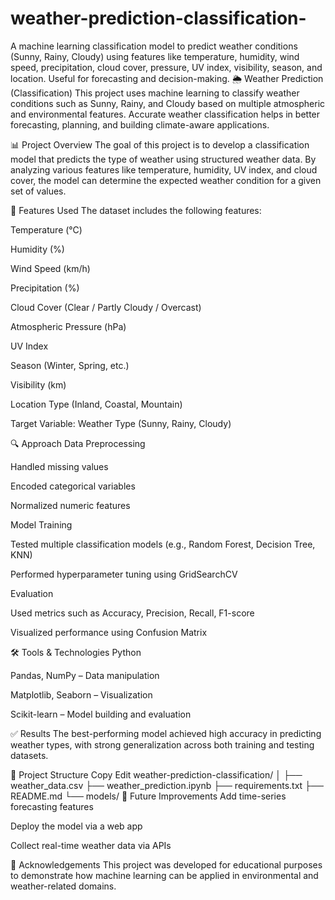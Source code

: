 # weather-prediction-classification-
A machine learning classification model to predict weather conditions (Sunny, Rainy, Cloudy) using features like temperature, humidity, wind speed, precipitation, cloud cover, pressure, UV index, visibility, season, and location. Useful for forecasting and decision-making.
🌦️ Weather Prediction (Classification)
This project uses machine learning to classify weather conditions such as Sunny, Rainy, and Cloudy based on multiple atmospheric and environmental features. Accurate weather classification helps in better forecasting, planning, and building climate-aware applications.

📊 Project Overview
The goal of this project is to develop a classification model that predicts the type of weather using structured weather data. By analyzing various features like temperature, humidity, UV index, and cloud cover, the model can determine the expected weather condition for a given set of values.

🧠 Features Used
The dataset includes the following features:

Temperature (°C)

Humidity (%)

Wind Speed (km/h)

Precipitation (%)

Cloud Cover (Clear / Partly Cloudy / Overcast)

Atmospheric Pressure (hPa)

UV Index

Season (Winter, Spring, etc.)

Visibility (km)

Location Type (Inland, Coastal, Mountain)

Target Variable: Weather Type (Sunny, Rainy, Cloudy)

🔍 Approach
Data Preprocessing

Handled missing values

Encoded categorical variables

Normalized numeric features

Model Training

Tested multiple classification models (e.g., Random Forest, Decision Tree, KNN)

Performed hyperparameter tuning using GridSearchCV

Evaluation

Used metrics such as Accuracy, Precision, Recall, F1-score

Visualized performance using Confusion Matrix

🛠️ Tools & Technologies
Python

Pandas, NumPy – Data manipulation

Matplotlib, Seaborn – Visualization

Scikit-learn – Model building and evaluation

✅ Results
The best-performing model achieved high accuracy in predicting weather types, with strong generalization across both training and testing datasets.

📁 Project Structure
Copy
Edit
weather-prediction-classification/
│
├── weather_data.csv
├── weather_prediction.ipynb
├── requirements.txt
├── README.md
└── models/
📌 Future Improvements
Add time-series forecasting features

Deploy the model via a web app

Collect real-time weather data via APIs

🙌 Acknowledgements
This project was developed for educational purposes to demonstrate how machine learning can be applied in environmental and weather-related domains.
